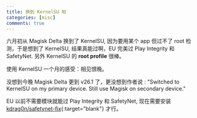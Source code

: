 ```yaml
---
title: 换到 KernelSU 啦
categories: [misc]
comments: true
---
```


 六月初从 Magisk Delta 换到了 KernelSU, 因为要用某个 app 但过不了 root 检测，于是想到了 KernelSU, 结果真能过啊，EU 完美过 Play Integrity 和 SafetyNet.  另外 KernelSU 的 **root profile** 很棒。

使用 KernelSU 一个月的感受：相见恨晚。

没想到今晚 Magisk Delta 更到 v26.1 了，更没想到作者说 : "Switched to KernelSU on my primary device. Still use Magisk on secondary device."

EU 以前不需要模块就能过 Play Integrity 和 SafetyNet, 现在需要安装 [kdrag0n/safetynet-fix](kdrag0n/safetynet-fix){:target="blank"} 才行。
